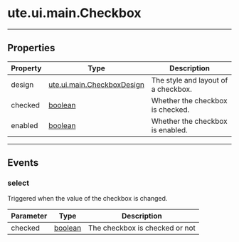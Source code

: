 # ute.ui.main.Checkbox

***
## Properties ##

| Property | Type                                        | Description                         |
|----------|---------------------------------------------|-------------------------------------|
| design   | [ute.ui.main.CheckboxDesign](../library.js) | The style and layout of a checkbox. |
| checked  | [boolean](https://goo.gl/KjFDba)            | Whether the checkbox is checked.    |
| enabled  | [boolean](https://goo.gl/KjFDba)            | Whether the checkbox is enabled.    |

***
## Events ##

### select ##
Triggered when the value of the checkbox is changed.

| Parameter | Type                             | Description                    |
|-----------|----------------------------------|--------------------------------|
| checked   | [boolean](https://goo.gl/KjFDba) | The checkbox is checked or not |